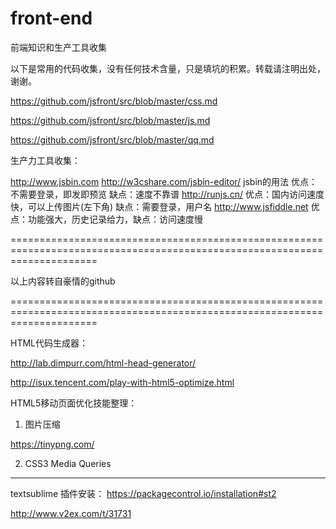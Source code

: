 # front-end
前端知识和生产工具收集



以下是常用的代码收集，没有任何技术含量，只是填坑的积累。转载请注明出处，谢谢。


https://github.com/jsfront/src/blob/master/css.md    

https://github.com/jsfront/src/blob/master/js.md

https://github.com/jsfront/src/blob/master/qq.md



生产力工具收集：



http://www.jsbin.com http://w3cshare.com/jsbin-editor/ jsbin的用法 优点：不需要登录，即发即预览 缺点：速度不靠谱
http://runjs.cn/ 优点：国内访问速度快，可以上传图片(左下角) 缺点：需要登录，用户名
http://www.jsfiddle.net 优点：功能强大，历史记录给力，缺点：访问速度慢

===========================================================================================================================

以上内容转自豪情的github

===========================================================================================================================

HTML代码生成器：

http://lab.dimpurr.com/html-head-generator/


http://isux.tencent.com/play-with-html5-optimize.html






HTML5移动页面优化技能整理：

1. 图片压缩

https://tinypng.com/

2. CSS3 Media Queries



------------------------------------------------------------------

textsublime 插件安装：
https://packagecontrol.io/installation#st2

http://www.v2ex.com/t/31731
